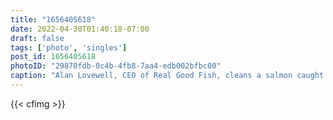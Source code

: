 ```yaml
---
title: "1656405618"
date: 2022-04-30T01:40:18-07:00
draft: false
tags: ['photo', 'singles']
post_id: 1656405618
photoID: "29870fdb-0c4b-4fb8-7aa4-edb002bfbc00"
caption: "Alan Lovewell, CEO of Real Good Fish, cleans a salmon caught while recreational fishing on April 29, 2022."
---
```


{{< cfimg >}}